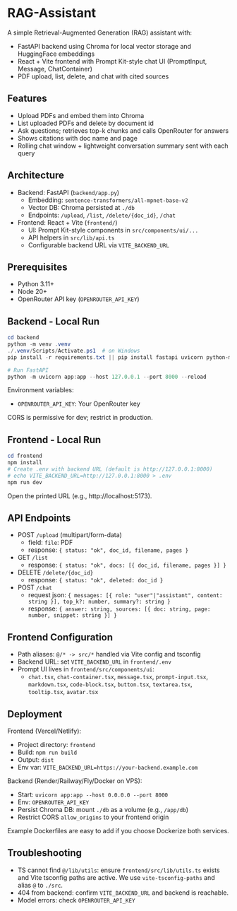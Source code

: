# RAG-Assistant

A simple Retrieval-Augmented Generation (RAG) assistant with:
- FastAPI backend using Chroma for local vector storage and HuggingFace embeddings
- React + Vite frontend with Prompt Kit-style chat UI (PromptInput, Message, ChatContainer)
- PDF upload, list, delete, and chat with cited sources


## Features
- Upload PDFs and embed them into Chroma
- List uploaded PDFs and delete by document id
- Ask questions; retrieves top-k chunks and calls OpenRouter for answers
- Shows citations with doc name and page
- Rolling chat window + lightweight conversation summary sent with each query


## Architecture
- Backend: FastAPI (`backend/app.py`)
  - Embedding: `sentence-transformers/all-mpnet-base-v2`
  - Vector DB: Chroma persisted at `./db`
  - Endpoints: `/upload`, `/list`, `/delete/{doc_id}`, `/chat`
- Frontend: React + Vite (`frontend/`)
  - UI: Prompt Kit-style components in `src/components/ui/...`
  - API helpers in `src/lib/api.ts`
  - Configurable backend URL via `VITE_BACKEND_URL`


## Prerequisites
- Python 3.11+
- Node 20+
- OpenRouter API key (`OPENROUTER_API_KEY`)


## Backend - Local Run
```powershell
cd backend
python -m venv .venv
./.venv/Scripts/Activate.ps1  # on Windows
pip install -r requirements.txt || pip install fastapi uvicorn python-multipart langchain-community pypdf chromadb sentence-transformers httpx python-dotenv

# Run FastAPI
python -m uvicorn app:app --host 127.0.0.1 --port 8000 --reload
```
Environment variables:
- `OPENROUTER_API_KEY`: Your OpenRouter key

CORS is permissive for dev; restrict in production.


## Frontend - Local Run
```powershell
cd frontend
npm install
# Create .env with backend URL (default is http://127.0.0.1:8000)
# echo VITE_BACKEND_URL=http://127.0.0.1:8000 > .env
npm run dev
```
Open the printed URL (e.g., http://localhost:5173).


## API Endpoints
- POST `/upload` (multipart/form-data)
  - field: `file`: PDF
  - response: `{ status: "ok", doc_id, filename, pages }`
- GET `/list`
  - response: `{ status: "ok", docs: [{ doc_id, filename, pages }] }`
- DELETE `/delete/{doc_id}`
  - response: `{ status: "ok", deleted: doc_id }`
- POST `/chat`
  - request json: `{ messages: [{ role: "user"|"assistant", content: string }], top_k?: number, summary?: string }`
  - response: `{ answer: string, sources: [{ doc: string, page: number, snippet: string }] }`


## Frontend Configuration
- Path aliases: `@/* -> src/*` handled via Vite config and tsconfig
- Backend URL: set `VITE_BACKEND_URL` in `frontend/.env`
- Prompt UI lives in `frontend/src/components/ui`:
  - `chat.tsx`, `chat-container.tsx`, `message.tsx`, `prompt-input.tsx`, `markdown.tsx`, `code-block.tsx`, `button.tsx`, `textarea.tsx`, `tooltip.tsx`, `avatar.tsx`


## Deployment
Frontend (Vercel/Netlify):
- Project directory: `frontend`
- Build: `npm run build`
- Output: `dist`
- Env var: `VITE_BACKEND_URL=https://your-backend.example.com`

Backend (Render/Railway/Fly/Docker on VPS):
- Start: `uvicorn app:app --host 0.0.0.0 --port 8000`
- Env: `OPENROUTER_API_KEY`
- Persist Chroma DB: mount `./db` as a volume (e.g., `/app/db`)
- Restrict CORS `allow_origins` to your frontend origin

Example Dockerfiles are easy to add if you choose Dockerize both services.


## Troubleshooting
- TS cannot find `@/lib/utils`: ensure `frontend/src/lib/utils.ts` exists and Vite tsconfig paths are active. We use `vite-tsconfig-paths` and alias `@` to `./src`.
- 404 from backend: confirm `VITE_BACKEND_URL` and backend is reachable.
- Model errors: check `OPENROUTER_API_KEY`